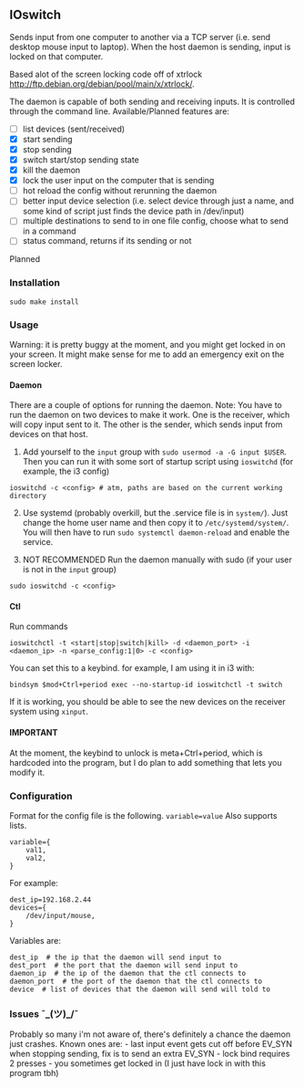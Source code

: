 ## IOswitch
Sends input from one computer to another via a TCP server (i.e. send desktop mouse input to laptop). When the host daemon is sending, input is locked on that computer.

Based alot of the screen locking code off of xtrlock http://ftp.debian.org/debian/pool/main/x/xtrlock/.

The daemon is capable of both sending and receiving inputs. It is controlled through the command line.
Available/Planned features are:
- [ ] list devices (sent/received)
- [x] start sending
- [x] stop sending
- [x] switch start/stop sending state
- [x] kill the daemon
- [x] lock the user input on the computer that is sending
- [ ] hot reload the config without rerunning the daemon
- [ ] better input device selection (i.e. select device through just a name, and some kind of script just finds the device path in /dev/input)
- [ ] multiple destinations to send to in one file config, choose what to send in a command
- [ ] status command, returns if its sending or not

Planned

### Installation
```
sudo make install
```

### Usage

Warning: it is pretty buggy at the moment, and you might get locked in on your screen.
It might make sense for me to add an emergency exit on the screen locker.

#### Daemon
There are a couple of options for running the daemon.
Note: You have to run the daemon on two devices to make it work.
One is the receiver, which will copy input sent to it. The other is the sender, which sends input from devices on that host.

1. Add yourself to the `input` group with `sudo usermod -a -G input $USER`. Then you can run it with some sort of startup script using `ioswitchd` (for example, the i3 config)
```
ioswitchd -c <config> # atm, paths are based on the current working directory
```

2. Use systemd (probably overkill, but the .service file is in `system/`). Just change the home user name and then copy it to `/etc/systemd/system/`. You will then have to run `sudo systemctl daemon-reload` and enable the service.

3. NOT RECOMMENDED Run the daemon manually with sudo (if your user is not in the `input` group)
```
sudo ioswitchd -c <config>
```

#### Ctl
Run commands
```
ioswitchctl -t <start|stop|switch|kill> -d <daemon_port> -i <daemon_ip> -n <parse_config:1|0> -c <config>
```

You can set this to a keybind. for example, I am using it in i3 with:
```
bindsym $mod+Ctrl+period exec --no-startup-id ioswitchctl -t switch
```

If it is working, you should be able to see the new devices on the receiver system using `xinput`.

#### IMPORTANT
At the moment, the keybind to unlock is meta+Ctrl+period, which is hardcoded into the program, but I do plan to add something that lets you modify it.

### Configuration
Format for the config file is the following.
`variable=value`
Also supports lists.
```
variable={
    val1,
    val2,
}
```
For example:
```
dest_ip=192.168.2.44
devices={
    /dev/input/mouse,
}
```
Variables are:
```
dest_ip  # the ip that the daemon will send input to 
dest_port  # the port that the daemon will send input to 
daemon_ip  # the ip of the daemon that the ctl connects to
daemon_port  # the port of the daemon that the ctl connects to
device  # list of devices that the daemon will send will told to
```

### Issues ¯\_(ツ)_/¯
Probably so many i'm not aware of, there's definitely a chance the daemon just crashes.
Known ones are:
    - last input event gets cut off before EV_SYN when stopping sending, fix is to send an extra EV_SYN
    - lock bind requires 2 presses
    - you sometimes get locked in (I just have lock in with this program tbh)
